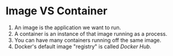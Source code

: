 # Image VS Container
1. An image is the application we want to run.
2. A container is an instance of that image running as a process.
3. You can have many containers running off the same image.
4. Docker's default image "registry" is called _Docker Hub_.
